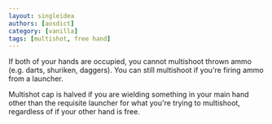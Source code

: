 ```yaml
---
layout: singleidea
authors: [aosdict]
category: [vanilla]
tags: [multishot, free hand]
---
```

If both of your hands are occupied, you cannot multishoot thrown ammo (e.g. darts, shuriken, daggers). You can still multishoot if you're firing ammo from a launcher.

Multishot cap is halved if you are wielding something in your main hand other than the requisite launcher for what you're trying to multishoot, regardless of if your other hand is free.
